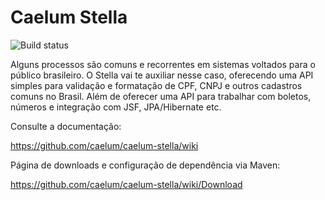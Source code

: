 # Caelum Stella

![Build status](https://secure.travis-ci.org/caelum/caelum-stella.png)

Alguns processos são comuns e recorrentes em sistemas voltados para o público brasileiro. O Stella vai te auxiliar nesse caso, oferecendo uma API simples para validação e formatação de CPF, CNPJ e outros cadastros comuns no Brasil. Além de oferecer uma API para trabalhar com boletos, números e integração com JSF, JPA/Hibernate etc.

Consulte a documentação:

https://github.com/caelum/caelum-stella/wiki

Página de downloads e configuração de dependência via Maven:

https://github.com/caelum/caelum-stella/wiki/Download
